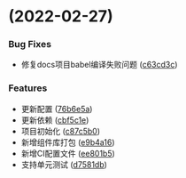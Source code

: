 #  (2022-02-27)


### Bug Fixes

* 修复docs项目babel编译失败问题 ([c63cd3c](https://github.com/JferLao/Tiga/commit/c63cd3cc093cbb5a03c1e2bb1a8a5c949969b5f9))


### Features

* 更新配置 ([76b6e5a](https://github.com/JferLao/Tiga/commit/76b6e5a7660b88a8cddd76232eab1604bd17eccc))
* 更新依赖 ([cbf5c1e](https://github.com/JferLao/Tiga/commit/cbf5c1e6f51718dfea68d39527ef8e1e3db5e146))
* 项目初始化 ([c87c5b0](https://github.com/JferLao/Tiga/commit/c87c5b08d20f18adf9237998a0eae6ce0d6531ea))
* 新增组件库打包 ([e9b4a16](https://github.com/JferLao/Tiga/commit/e9b4a16f56c7052f977c5190107f7a15aa397dda))
* 新增CI配置文件 ([ee801b5](https://github.com/JferLao/Tiga/commit/ee801b5eded1c4c4f2fb1643abb42dc71ea3dff9))
* 支持单元测试 ([d7581db](https://github.com/JferLao/Tiga/commit/d7581db1536140e66795e99da849cb123647924f))



